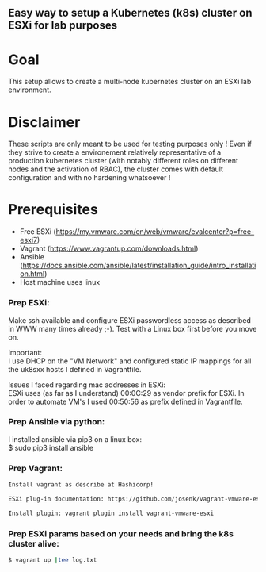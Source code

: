 ## Easy way to setup a Kubernetes (k8s) cluster on ESXi for lab purposes

Goal
====

This setup allows to create a multi-node kubernetes cluster
on an ESXi lab environment. 

Disclaimer
==========

These scripts are only meant to be used for testing purposes 
only ! Even if they strive to create a environement relatively 
representative of a production kubernetes cluster (with notably 
different roles on different nodes and the activation of RBAC), 
the cluster comes with default configuration and with no 
hardening whatsoever !

Prerequisites
=============

* Free ESXi (https://my.vmware.com/en/web/vmware/evalcenter?p=free-esxi7)
* Vagrant (https://www.vagrantup.com/downloads.html)
* Ansible (https://docs.ansible.com/ansible/latest/installation_guide/intro_installation.html)
* Host machine uses linux


### Prep ESXi:
Make ssh available and configure ESXi passwordless access as
described in WWW many times already ;-).
Test with a Linux box first before you move on.

Important:
<br>
I use DHCP on the "VM Network" and configured static IP mappings
for all the uk8sxx hosts I defined in Vagrantfile.

Issues I faced regarding mac addresses in ESXi:
<br>
ESXi uses (as far as I understand) 00:0C:29 as vendor prefix for ESXi.
In order to automate VM's I used 00:50:56 as prefix defined in Vagrantfile.

### Prep Ansible via python:
I installed ansible via pip3 on a linux box:
<br>
$ sudo pip3 install ansible

### Prep Vagrant:

```bash
Install vagrant as describe at Hashicorp!

ESXi plug-in documentation: https://github.com/josenk/vagrant-vmware-esxi

Install plugin: vagrant plugin install vagrant-vmware-esxi

```

### Prep ESXi params based on your needs and bring the k8s cluster alive:

```bash
$ vagrant up |tee log.txt
```

